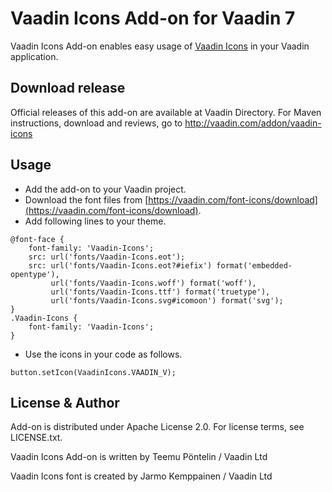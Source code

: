 # Vaadin Icons Add-on for Vaadin 7

Vaadin Icons Add-on enables easy usage of [Vaadin Icons](https://vaadin.com/font-icons) in your Vaadin application.

## Download release

Official releases of this add-on are available at Vaadin Directory. For Maven instructions, download and reviews, go to http://vaadin.com/addon/vaadin-icons

## Usage

* Add the add-on to your Vaadin project.
* Download the font files from [https://vaadin.com/font-icons/download](https://vaadin.com/font-icons/download).
* Add following lines to your theme.
```
@font-face {
    font-family: 'Vaadin-Icons';
    src: url('fonts/Vaadin-Icons.eot');
    src: url('fonts/Vaadin-Icons.eot?#iefix') format('embedded-opentype'),
         url('fonts/Vaadin-Icons.woff') format('woff'),
         url('fonts/Vaadin-Icons.ttf') format('truetype'),
         url('fonts/Vaadin-Icons.svg#icomoon') format('svg');
}
.Vaadin-Icons {
	font-family: 'Vaadin-Icons';
}
```
* Use the icons in your code as follows.
```
button.setIcon(VaadinIcons.VAADIN_V);
```


## License & Author

Add-on is distributed under Apache License 2.0. For license terms, see LICENSE.txt.

Vaadin Icons Add-on is written by Teemu Pöntelin / Vaadin Ltd

Vaadin Icons font is created by Jarmo Kemppainen / Vaadin Ltd
